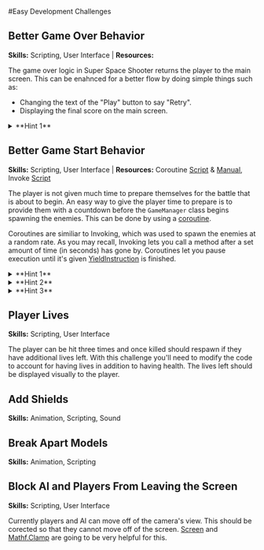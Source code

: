 #Easy Development Challenges 
## Better Game Over Behavior
**Skills:** Scripting, User Interface | **Resources:**

The game over logic in Super Space Shooter returns the player to the main screen. This can be enahnced for a better flow by doing simple things such as:

* Changing the text of the "Play" button to say "Retry". 
* Displaying the final score on the main screen.

<details> 
  <summary>**Hint 1**</summary>
   The syntax for creating the corotuine is ```IEnumerator ExampleName() { }```.
</details>

## Better Game Start Behavior
**Skills:** Scripting, User Interface | 
**Resources:** Coroutine [Script](http://docs.unity3d.com/ScriptReference/Coroutine.html) & [Manual](http://docs.unity3d.com/Manual/Coroutines.html), Invoke [Script](http://docs.unity3d.com/ScriptReference/MonoBehaviour.Invoke.html)

The player is not given much time to prepare themselves for the battle that is about to begin. An easy way to give the player time to prepare is to provide them with a countdown before the ```GameManager``` class begins spawning the enemies. This can be done by using a [coroutine](http://docs.unity3d.com/Manual/Coroutines.html). 

Coroutines are similiar to Invoking, which was used to spawn the enemies at a random rate. As you may recall, Invoking lets you call a method after a set amount of time (in seconds) has gone by. Coroutines let you pause execution until it's given [YieldInstruction](http://docs.unity3d.com/ScriptReference/YieldInstruction.html) is finished.

<details> 
  <summary>**Hint 1**</summary>
   The syntax for creating the corotuine is ```IEnumerator ExampleName() { }```.
</details>
<details> 
  <summary>**Hint 2**</summary>
   ```StartCoroutine(methodName)``` will need to be called in order to begin the coroutine.
</details>
<details> 
  <summary>**Hint 3**</summary>
   ```yield return new WaitForSeconds(1)``` will cause the coroutine to pause every 1 second. This is useful in a while loop.
</details>

## Player Lives
**Skills:** Scripting, User Interface

The player can be hit three times and once killed should respawn if they have additional lives left. With this challenge you'll need to modify the code to account for having lives in addition to having health. The lives left should be displayed visually to the player. 

## Add Shields
**Skills:** Animation, Scripting, Sound

## Break Apart Models
**Skills:** Animation, Scripting

## Block AI and Players From Leaving the Screen
**Skills:** Scripting, User Interface

Currently players and AI can move off of the camera's view. This should be corected so that they cannot move off of the screen. [Screen](http://docs.unity3d.com/ScriptReference/Screen.html) and [Mathf.Clamp](http://docs.unity3d.com/ScriptReference/Mathf.Clamp.html) are going to be very helpful for this. 